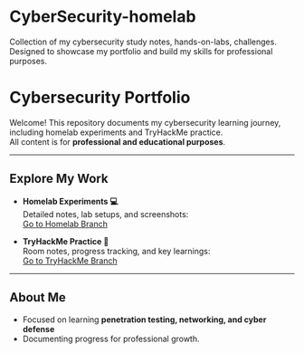 # CyberSecurity-homelab
Collection of my cybersecurity study notes, hands-on-labs, challenges. Designed to showcase my portfolio and build my skills for professional purposes.
# Cybersecurity Portfolio

Welcome! This repository documents my cybersecurity learning journey, including homelab experiments and TryHackMe practice.  
All content is for **professional and educational purposes**.

---

## Explore My Work

- **Homelab Experiments 💻**  
  Detailed notes, lab setups, and screenshots:  
  [Go to Homelab Branch](https://github.com/Jclearns98/CyberSecurity-Homelab/tree/homelab)

- **TryHackMe Practice 🏫**  
  Room notes, progress tracking, and key learnings:  
  [Go to TryHackMe Branch](https://github.com/Jclearns98/CyberSecurity-Homelab/tree/tryhackme)

---

## About Me

- Focused on learning **penetration testing, networking, and cyber defense**  
- Documenting progress for professional growth.

